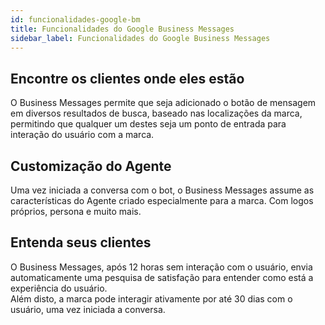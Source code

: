 ```yaml
---
id: funcionalidades-google-bm
title: Funcionalidades do Google Business Messages
sidebar_label: Funcionalidades do Google Business Messages
---
```


## Encontre os clientes onde eles estão

O Business Messages permite que seja adicionado o botão de mensagem em diversos resultados de busca, baseado nas localizações da marca, permitindo que qualquer um destes seja um ponto de entrada para interação do usuário com a marca.

## Customização do Agente

Uma vez iniciada a conversa com o bot, o Business Messages assume as características do Agente criado especialmente para a marca. Com logos próprios, persona e muito mais.

## Entenda seus clientes

O Business Messages, após 12 horas sem interação com o usuário, envia automaticamente uma pesquisa de satisfação para entender como está a experiência do usuário.  
Além disto, a marca pode interagir ativamente por até 30 dias com o usuário, uma vez iniciada a conversa.


<!-- Rating frame -->
<script type="text/javascript" src="/scripts/rating.js"></script>